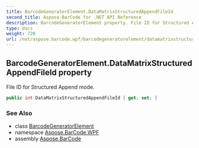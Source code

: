 ```yaml
---
title: BarcodeGeneratorElement.DataMatrixStructuredAppendFileId
second_title: Aspose.BarCode for .NET API Reference
description: BarcodeGeneratorElement property. File ID for Structured Append mode
type: docs
weight: 720
url: /net/aspose.barcode.wpf/barcodegeneratorelement/datamatrixstructuredappendfileid/
---
```

## BarcodeGeneratorElement.DataMatrixStructuredAppendFileId property

File ID for Structured Append mode.

```csharp
public int DataMatrixStructuredAppendFileId { get; set; }
```

### See Also

* class [BarcodeGeneratorElement](../)
* namespace [Aspose.BarCode.WPF](../../../aspose.barcode.wpf/)
* assembly [Aspose.BarCode](../../../)


